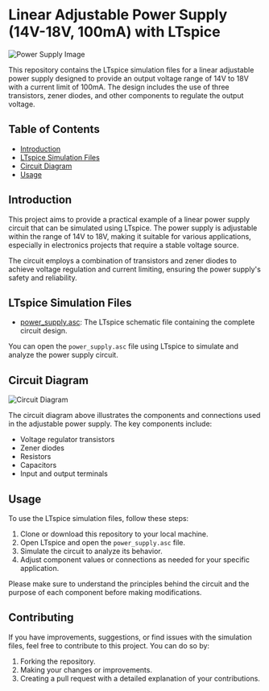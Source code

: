 
# Linear Adjustable Power Supply (14V-18V, 100mA) with LTspice

![Power Supply Image](power_supply_image.jpg)

This repository contains the LTspice simulation files for a linear adjustable power supply designed to provide an output voltage range of 14V to 18V with a current limit of 100mA. The design includes the use of three transistors, zener diodes, and other components to regulate the output voltage.

## Table of Contents

- [Introduction](#introduction)
- [LTspice Simulation Files](#ltspice-simulation-files)
- [Circuit Diagram](#circuit-diagram)
- [Usage](#usage)


## Introduction

This project aims to provide a practical example of a linear power supply circuit that can be simulated using LTspice. The power supply is adjustable within the range of 14V to 18V, making it suitable for various applications, especially in electronics projects that require a stable voltage source.

The circuit employs a combination of transistors and zener diodes to achieve voltage regulation and current limiting, ensuring the power supply's safety and reliability.

## LTspice Simulation Files

- [power_supply.asc](power_supply.asc): The LTspice schematic file containing the complete circuit design.

You can open the `power_supply.asc` file using LTspice to simulate and analyze the power supply circuit.

## Circuit Diagram

![Circuit Diagram](circuit_diagram.png)

The circuit diagram above illustrates the components and connections used in the adjustable power supply. The key components include:

- Voltage regulator transistors
- Zener diodes
- Resistors
- Capacitors
- Input and output terminals

## Usage

To use the LTspice simulation files, follow these steps:

1. Clone or download this repository to your local machine.
2. Open LTspice and open the `power_supply.asc` file.
3. Simulate the circuit to analyze its behavior.
4. Adjust component values or connections as needed for your specific application.

Please make sure to understand the principles behind the circuit and the purpose of each component before making modifications.

## Contributing

If you have improvements, suggestions, or find issues with the simulation files, feel free to contribute to this project. You can do so by:

1. Forking the repository.
2. Making your changes or improvements.
3. Creating a pull request with a detailed explanation of your contributions.

